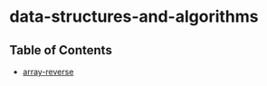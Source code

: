# data-structures-and-algorithms

## Table of Contents

- [array-reverse](../blob/challenges/arrayReverse/array-reverse.js)
